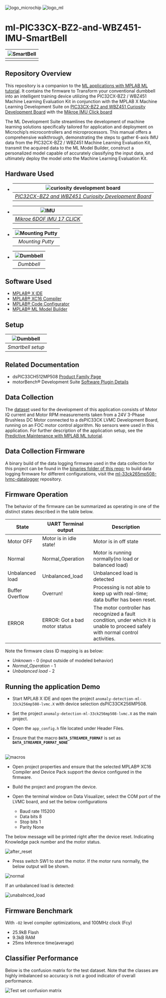 
 ![logo_microchip](Images/microchip.png)  ![logo_ml](Images/MPLAB-MachineLearning.png)
# ml-PIC33CX-BZ2-and-WBZ451-IMU-SmartBell

| ![SmartBell](Images/1.PNG) |
| :----------------------------------------------------------: |
|                        |

## Repository Overview
This repository is a companion to the [ML applications with MPLAB ML tutorial](https://onlinedocs.microchip.com/oxy/GUID-80D4088D-19D0-41E9-BE8D-7AE3BE021BBF-en-US-3/GUID-E6CBB10A-FFC8-4EF3-8C07-D29B64446EB6.html). It contains the firmware to Transform your conventional dumbbell into an intelligent training device utilizing the PIC32CX-BZ2 / WBZ451 Machine Learning Evaluation Kit in conjunction with the MPLAB X Machine Learning Development Suite on [PIC33CX-BZ2 and WBZ451 Curiosity Development Board](https://www.microchip.com/en-us/development-tool/ev96b94a) with the [Mikroe IMU Click board](https://www.mikroe.com/6dof-imu-2-click)

The ML Development Suite streamlines the development of machine learning solutions specifically tailored for application and deployment on Microchip’s microcontrollers and microprocessors. This manual offers a comprehensive walkthrough, demonstrating the steps to gather 6-axis IMU data from the PIC32CX-BZ2 / WBZ451 Machine Learning Evaluation Kit, transmit the acquired data to the ML Model Builder, construct a personalized model capable of accurately classifying the input data, and ultimately deploy the model onto the Machine Learning Evaluation Kit.   

## Hardware Used
 * | ![curiosity development board ](Images/wsg.png) |
   | :--: |
   | *[PIC32CX-BZ2 and WBZ451 Curiosity Development Board](https://www.microchip.com/en-us/development-tool/ev96b94a)* |

 * | ![IMU ](Images/2.PNG) |
   | :--: |
   | *[Mikroe 6DOF IMU 17 CLICK](https://www.microchip.com/en-us/development-tool/ev96b94a)* |

 * | ![Mounting Putty ](Images/Picture1.png) |
   | :--: |
   | *Mounting Putty* |

 * | ![Dumbbell](Images/Picture2.png) |
   | :--: |
   | *Dumbbell* |  
  

## Software Used
* [MPLAB® X IDE](https://microchip.com/mplab/mplab-x-ide)
* [MPLAB® XC16 Compiler](https://microchip.com/mplab/compilers)
* [MPLAB® Code Configurator](https://www.microchip.com/en-us/tools-resources/configure/mplab-code-configurator)
* [MPLAB® ML Model Builder](https://onlinedocs.microchip.com/v2/keyword-lookup?keyword=MPLAB-ML-Documentation&redirect=true)

## Setup
  | ![Dumbbell](Images/Picture3.jpg) |
  | :--: |
  | *Smartbell setup* |  

## Related Documentation
* dsPIC33CH512MP508 [Product Family Page](https://www.microchip.com/en-us/product/dspic33ch512mp508)
* motorBench® Development Suite [Software Plugin Details](https://www.microchip.com/en-us/solutions/technologies/motor-control-and-drive/motorbench-development-suite)

## Data Collection
The [dataset](/dataset) used for the development of this application consists of Motor IQ current and Motor RPM measurements taken from a 24V 3-Phase Brushless DC Motor connected to a dsPIC33CK LVMC Development Board, running on an FOC motor control algorithm. No sensors were used in this application. For further description of the application setup, see the [Predictive Maintenance with MPLAB ML tutorial](https://onlinedocs.microchip.com/oxy/GUID-80D4088D-19D0-41E9-BE8D-7AE3BE021BBF-en-US-3/GUID-E6CBB10A-FFC8-4EF3-8C07-D29B64446EB6.html). 

## Data Collection Firmware
A binary build of the data logging firmware used in the data collection for this project can be found in the [binaries folder of this repo](/binaries); to build data logging firmware for different  configurations, visit the [ml-33ck265mp508-lvmc-datalogger](https://github.com/MicrochipTech/ml-dsPIC33CK-LVMC-Data-Logger) repository.

## Firmware Operation

The behavior of the firmware can be summarized as operating in one of the distinct states described in the table below.

| State           | UART Terminal output          | Description                                                  |
| --------------- | ----------------------------- | ------------------------------------------------------------ |
| Motor OFF       | Motor is in idle state!       | Motor is in off state                                        |
| Normal          | Normal_Operation              | Motor is running normally(no load or balanced load)          |
| Unbalanced load | Unbalanced_load               | Unbalanced load is detected                                  |
| Buffer Overflow | Overrun!                      | Processing is not able to keep up with real-time; data buffer has been reset. |
| ERROR           | ERROR: Got a bad motor status | The motor controller has recognized a fault condition, under which it is unable to proceed safely with normal control activities. |

Note the firmware class ID mapping is as below:

- *Unknown* - 0 (input outside of modeled behavior)
- *Normal_Operation* - 1
- *Unbalanced load* - 2

## Running the application Demo

 

- Start MPLAB X IDE and open the project `anomaly-detection-ml-33ck256mp508-lvmc.X` with device selection dsPIC33CK256MP508.

- Set the project `anomaly-detection-ml-33ck256mp508-lvmc.X` as the main project.

- Open the `app_config.h` file located under Header Files. 

- Ensure that the macro **`DATA_STREAMER_FORMAT`** is set as **`DATA_STREAMER_FORMAT_NONE`**

​                               
                       ![macros](assets/macros.png)

 

- Open project properties and ensure that the selected MPLAB® XC16 Compiler and Device Pack support the device configured in the firmware. 

- Build the project and program the device. 

- Open the terminal window on Data Visualizer, select the COM port of the LVMC board, and set the below configurations
  - Baud rate 115200
  - Data bits 8
  - Stop bits 1
  - Parity None

The below message will be printed right after the device reset. Indicating Knowledge pack number and the motor status. 

  

![after_reset](assets/afterreset_idel.png)



- Press switch SW1 to start the motor. If the motor runs normally, the below  output will be shown. 

![normal](assets/normal.png)

 

If an unbalanced load is detected:

![unabalnced_load](assets/unabalnced_load.png)

 



## Firmware Benchmark
With  ``-O2`` level compiler optimizations, and 100MHz clock (Fcy)
- 25.9kB Flash
- 9.3kB RAM
- 25ms Inference time(average)

## Classifier Performance
Below is the confusion matrix for the test dataset. Note that the classes are highly imbalanced so accuracy is not a good indicator of overall performance.

![Test set confusion matrix](assets/confusion_matrix.png)

